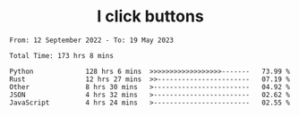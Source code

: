 <h1 align="center">
I click buttons
</h1>

<!--START_SECTION:waka-->

```text
From: 12 September 2022 - To: 19 May 2023

Total Time: 173 hrs 8 mins

Python             128 hrs 6 mins  >>>>>>>>>>>>>>>>>>-------   73.99 %
Rust               12 hrs 27 mins  >>-----------------------   07.19 %
Other              8 hrs 30 mins   >------------------------   04.92 %
JSON               4 hrs 32 mins   >------------------------   02.62 %
JavaScript         4 hrs 24 mins   >------------------------   02.55 %
```

<!--END_SECTION:waka-->
